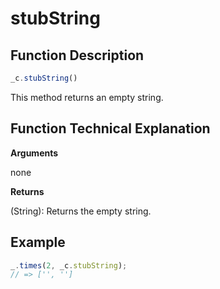 # stubString

## Function Description

```javascript
_c.stubString()
```

This method returns an empty string.

## Function Technical Explanation

**Arguments**

none

**Returns**

(String): Returns the empty string.

## Example

```javascript
_.times(2, _c.stubString);
// => ['', '']
```
